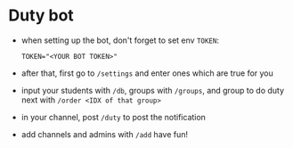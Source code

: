 # Duty bot
- when setting up the bot, don't forget to set env `TOKEN`:

      TOKEN="<YOUR BOT TOKEN>"

- after that, first go to `/settings` and enter ones which are true for you
- input your students with `/db`, groups with `/groups`, and group to do duty next with `/order <IDX of that group>`
- in your channel, post `/duty` to post the notification
- add channels and admins with `/add`
have fun!
